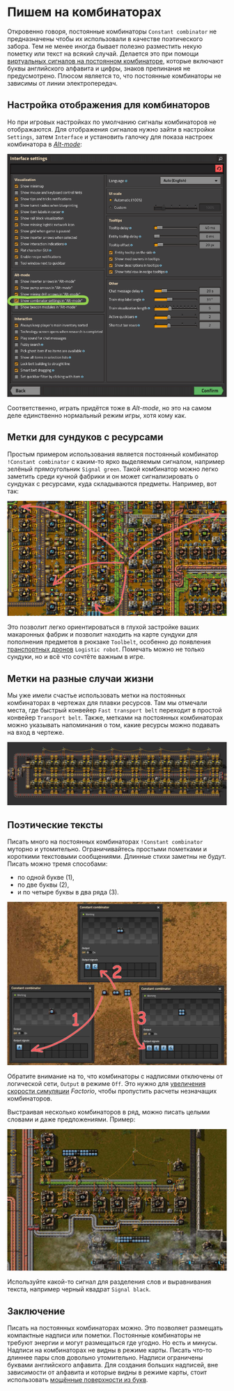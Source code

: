 # Пишем на комбинаторах

Откровенно говоря, постоянные комбинаторы `Constant combinator` не предназначены чтобы их использовали в качестве поэтического забора. Тем не менее иногда бывает полезно разместить некую пометку или текст на всякий случай. Делается это при помощи [виртуальных сигналов на постоянном комбинаторе](https://wiki.factorio.com/Circuit_network#Virtual_signals), которые включают буквы английского алфавита и цифры, знаков препинания не предусмотрено. Плюсом является то, что постоянные комбинаторы не зависимы от линии электропередач.

## Настройка отображения для комбинаторов

Но при игровых настройках по умолчанию сигналы комбинаторов не отображаются. Для отображения сигналов нужно зайти в настройки `Settings`, затем `Interface` и установить галочку для показа настроек комбинатора в [*Alt-mode*](https://wiki.factorio.com/Shortcut_bar):

![Настройки для комбинаторов](./images/Writing.01.png)

Соответственно, играть придётся тоже в *Alt-mode*, но это на самом деле единственно нормальный режим игры, хотя кому как.

## Метки для сундуков с ресурсами

Простым примером использования является постоянный комбинатор `!Constant combinator` с каким-то ярко выделяемым сигналом, например зелёный прямоугольник `Signal green`. Такой комбинатор можно легко заметить среди кучной фабрики и он может сигнализировать о сундуках с ресурсами, куда складываются предметы. Например, вот так:

![Указатель на сундуки](./images/Writing.02.jpg)

Это позволит легко ориентироваться в глухой застройке ваших макаронных фабрик и позволит находить на карте сундуки для пополнения предметов в рюкзаке `Toolbelt`, особенно до появления [транспортных дронов](https://wiki.factorio.com/Logistic_robotics_(research)) `Logistic robot`. Помечать можно не только сундуки, но и всё что сочтёте важным в игре.

## Метки на разные случаи жизни

Мы уже имели счастье использовать метки на постоянных комбинаторах в чертежах для плавки ресурсов. Там мы отмечали места, где быстрый конвейер `Fast transport belt` переходит в простой конвейер `Transport belt`. Также, метками на постоянных комбинаторах можно указывать напоминания о том, какие ресурсы можно подавать на вход в чертеже.

![Метки на постоянных комбинаторах](../_images/RawResourcesProcessing/RawProcessing.03.png)

## Поэтические тексты

Писать много на постоянных комбинаторах `!Constant combinator` муторно и утомительно. Ограничивайтесь простыми пометками и короткими текстовыми сообщениями. Длинные стихи заметны не будут. Писать можно тремя способами:

* по одной букве (1),
* по две буквы (2),
* и по четыре буквы в два ряда (3).

![Надписи на комбинаторах](./images/Writing.03.jpg)

Обратите внимание на то, что комбинаторы с надписями отключены от логической сети, `Output` в режиме `Off`. Это нужно для [увеличения скорости симуляции](../Additionals/FPSandUPS.md) *Factorio*, чтобы пропустить расчеты незначащих комбинаторов.

Выстраивая несколько комбинаторов в ряд, можно писать целыми словами и даже предложениями. Пример:

![Надписи на комбинаторах](./images/Writing.04.jpg)

Используйте какой-то сигнал для разделения слов и выравнивания текста, например черный квадрат `Signal black`.

## Заключение

Писать на постоянных комбинаторах можно. Это позволяет размещать компактные надписи или пометки. Постоянные комбинаторы не требуют энергии и могут размещаться где угодно. Но есть и минусы. Надписи на комбинаторах не видны в режиме карты. Писать что-то длиннее пары слов довольно утомительно. Надписи ограничены буквами английского алфавита. Для создания больших надписей, вне зависимости от алфавита и которые видны в режиме карты, стоит использовать [мощённые поверхности из букв](../Additionals/Labelling.md).
